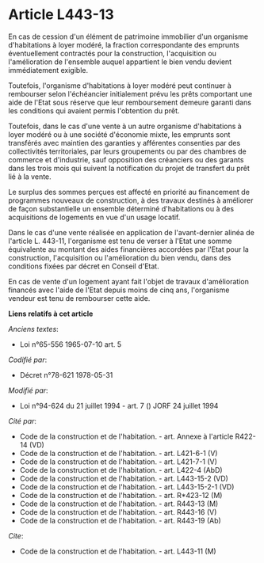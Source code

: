 # Article L443-13

En cas de cession d'un élément de patrimoine immobilier d'un organisme d'habitations à loyer modéré, la fraction
correspondante des emprunts éventuellement contractés pour la construction, l'acquisition ou l'amélioration de l'ensemble
auquel appartient le bien vendu devient immédiatement exigible.

Toutefois, l'organisme d'habitations à loyer modéré peut continuer à rembourser selon l'échéancier initialement prévu les
prêts comportant une aide de l'Etat sous réserve que leur remboursement demeure garanti dans les conditions qui avaient
permis l'obtention du prêt.

Toutefois, dans le cas d'une vente à un autre organisme d'habitations à loyer modéré ou à une société d'économie mixte, les
emprunts sont transférés avec maintien des garanties y afférentes consenties par des collectivités territoriales, par leurs
groupements ou par des chambres de commerce et d'industrie, sauf opposition des créanciers ou des garants dans les trois mois
qui suivent la notification du projet de transfert du prêt lié à la vente.

Le surplus des sommes perçues est affecté en priorité au financement de programmes nouveaux de construction, à des travaux
destinés à améliorer de façon substantielle un ensemble déterminé d'habitations ou à des acquisitions de logements en vue
d'un usage locatif.

Dans le cas d'une vente réalisée en application de l'avant-dernier alinéa de l'article L. 443-11, l'organisme est tenu de
verser à l'Etat une somme équivalente au montant des aides financières accordées par l'Etat pour la construction,
l'acquisition ou l'amélioration du bien vendu, dans des conditions fixées par décret en Conseil d'Etat.

En cas de vente d'un logement ayant fait l'objet de travaux d'amélioration financés avec l'aide de l'Etat depuis moins de
cinq ans, l'organisme vendeur est tenu de rembourser cette aide.

**Liens relatifs à cet article**

_Anciens textes_:

  - Loi n°65-556 1965-07-10 art. 5

_Codifié par_:

  - Décret n°78-621 1978-05-31

_Modifié par_:

  - Loi n°94-624 du 21 juillet 1994 - art. 7 () JORF 24 juillet 1994

_Cité par_:

  - Code de la construction et de l'habitation. - art. Annexe à l'article R422-14 (VD)
  - Code de la construction et de l'habitation. - art. L421-6-1 (V)
  - Code de la construction et de l'habitation. - art. L421-7-1 (V)
  - Code de la construction et de l'habitation. - art. L422-4 (AbD)
  - Code de la construction et de l'habitation. - art. L443-15-2 (VD)
  - Code de la construction et de l'habitation. - art. L443-15-2-1 (VD)
  - Code de la construction et de l'habitation. - art. R*423-12 (M)
  - Code de la construction et de l'habitation. - art. R443-13 (M)
  - Code de la construction et de l'habitation. - art. R443-16 (V)
  - Code de la construction et de l'habitation. - art. R443-19 (Ab)

_Cite_:

  - Code de la construction et de l'habitation. - art. L443-11 (M)
